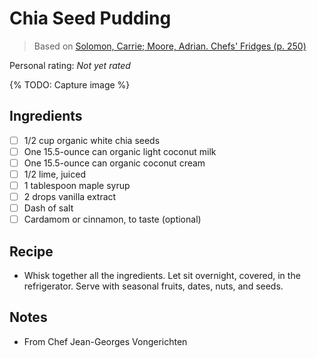 # Chia Seed Pudding

> Based on [Solomon, Carrie; Moore, Adrian. Chefs' Fridges (p. 250)](https://www.amazon.com/Chefs-Fridges-World-Renowned-Cooks-Reveal-ebook/dp/B07WNHWXJF)

<!-- {cts} rating=0; (User can specify rating on scale of 1-5) -->

Personal rating: *Not yet rated*

<!-- {cte} -->

<!-- {cts} name_image=None; (User can specify image name) -->

{% TODO: Capture image %}

<!-- {cte} -->

## Ingredients

- [ ] 1/2 cup organic white chia seeds
- [ ] One 15.5-ounce can organic light coconut milk
- [ ] One 15.5-ounce can organic coconut cream
- [ ] 1/2 lime, juiced
- [ ] 1 tablespoon maple syrup
- [ ] 2 drops vanilla extract
- [ ] Dash of salt
- [ ] Cardamom or cinnamon, to taste (optional)

## Recipe

- Whisk together all the ingredients. Let sit overnight, covered, in the refrigerator. Serve with seasonal fruits, dates, nuts, and seeds.

## Notes

- From Chef Jean-Georges Vongerichten
